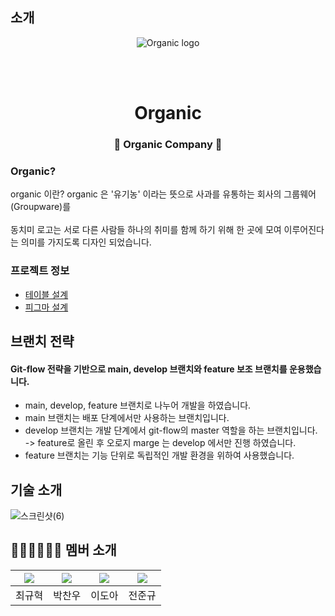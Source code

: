 ## 소개
<p align="center">

  <img src="https://github.com/alskdteam/semi_project_java/assets/158136952/42c16634-c9cd-41a4-a8f0-a21cdc907c4a" alt="Organic logo" />
</p>

</br></br>

<h1 align="center">Organic</h1>

<h3 align="center">🍏 Organic Company 🍏</h3>

### Organic?
organic 이란? organic 은 '유기농' 이라는 뜻으로 사과를 유통하는 회사의 그룹웨어(Groupware)를 
</br>
</br>
동치미 로고는 서로 다른 사람들 하나의 취미를 함께 하기 위해 한 곳에 모여 이루어진다는 의미를 가지도록 디자인 되었습니다.

### 프로젝트 정보
- [테이블 설계](https://github.com/alskdteam/semi_project_java/wiki/%ED%85%8C%EC%9D%B4%EB%B8%94-%EC%84%A4%EA%B3%84)
- [피그마 설계](https://github.com/alskdteam/semi_project_java/wiki/%ED%85%8C%EC%9D%B4%EB%B8%94-%EC%84%A4%EA%B3%84)


## 브랜치 전략
#### Git-flow 전략을 기반으로 main, develop 브랜치와 feature 보조 브랜치를 운용했습니다.
- main, develop, feature 브랜치로 나누어 개발을 하였습니다.
- main 브랜치는 배포 단계에서만 사용하는 브랜치입니다.
- develop 브랜치는 개발 단계에서 git-flow의 master 역할을 하는 브랜치입니다. </br>
  ->  feature로 올린 후 오로지 marge 는 develop 에서만 진행 하였습니다.
- feature 브랜치는 기능 단위로 독립적인 개발 환경을 위하여 사용했습니다.





## 기술 소개
![스크린샷(6)](https://github.com/alskdteam/semi_project_java/assets/158136952/ab7c4d1f-a849-4ec8-86c9-d893c5f87075)




## 👨🏻‍💻👩🏻‍💻 멤버 소개

|[![](https://avatars.githubusercontent.com/u/153148788?v=4?width=200px)](https://github.com/gyuhyeok0)|[![](https://avatars.githubusercontent.com/u/167507636?v=4?width=200px)](https://github.com/poohbao) |[![](https://avatars.githubusercontent.com/u/158136952?v=4?width=200px)](https://github.com/doa0819) | [![](https://avatars.githubusercontent.com/u/109369481?v=4?width=200px)](https://github.com/rjadmsehf)|
|:---:|:---:|:---:|:---:|
| 최규혁 | 박찬우 | 이도아 | 전준규 |
